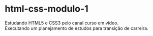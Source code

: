 # html-css-modulo-1
Estudando HTML5 e CSS3 pelo canal curso em vídeo.<br>
Executando um planejamento de estudos para transição de carreira.
